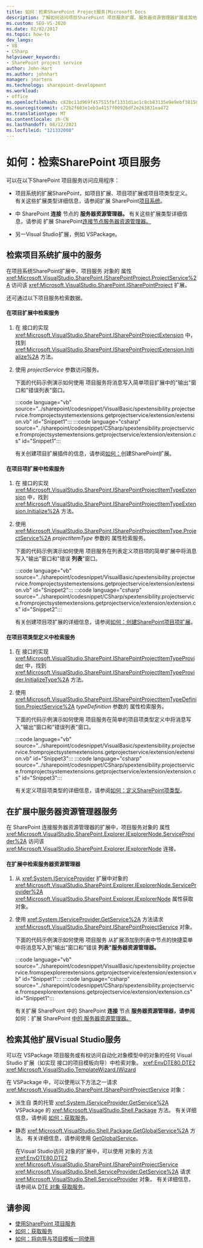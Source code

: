 ```yaml
---
title: 如何：检索SharePoint Project服务|Microsoft Docs
description: 了解如何访问项目SharePoint 项目服务扩展、服务器资源管理器扩展或其他扩展Visual Studio扩展。
ms.custom: SEO-VS-2020
ms.date: 02/02/2017
ms.topic: how-to
dev_langs:
- VB
- CSharp
helpviewer_keywords:
- SharePoint project service
author: John-Hart
ms.author: johnhart
manager: jmartens
ms.technology: sharepoint-development
ms.workload:
- office
ms.openlocfilehash: c82bc11d969f457515fbf1331d1ac1c8cb83135e9e9ebf381503cc72f6d6fcd2
ms.sourcegitcommit: c72b2f603e1eb3a4157f00926df2e263831ea472
ms.translationtype: MT
ms.contentlocale: zh-CN
ms.lasthandoff: 08/12/2021
ms.locfileid: "121332008"
---
```

# <a name="how-to-retrieve-the-sharepoint-project-service"></a>如何：检索SharePoint 项目服务
  可以在以下SharePoint 项目服务访问应用程序：

- 项目系统的扩展SharePoint，如项目扩展、项目项扩展或项目项类型定义。 有关这些扩展类型详细信息，请参阅扩展 SharePoint[项目系统](../sharepoint/extending-the-sharepoint-project-system.md)。

- 中 SharePoint **连接** 节点的 **服务器资源管理器。** 有关这些扩展类型详细信息，请参阅 扩展 SharePoint[连接节点服务器资源管理器。](../sharepoint/extending-the-sharepoint-connections-node-in-server-explorer.md)

- 另一Visual Studio扩展，例如 VSPackage。

## <a name="retrieve-the-service-in-project-system-extensions"></a>检索项目系统扩展中的服务
 在项目系统SharePoint扩展中，项目服务 对象的 属性 <xref:Microsoft.VisualStudio.SharePoint.ISharePointProject.ProjectService%2A> 访问该 <xref:Microsoft.VisualStudio.SharePoint.ISharePointProject> 扩展。

 还可通过以下项目服务检索数据。

#### <a name="to-retrieve-the-service-in-a-project-extension"></a>在项目扩展中检索服务

1. 在 接口的实现 <xref:Microsoft.VisualStudio.SharePoint.ISharePointProjectExtension> 中，找到 <xref:Microsoft.VisualStudio.SharePoint.ISharePointProjectExtension.Initialize%2A> 方法。

2. 使用 *projectService* 参数访问服务。

     下面的代码示例演示如何使用 项目服务将消息写入简单项目扩展中的"输出"窗口和"错误列表"窗口。

     :::code language="vb" source="../sharepoint/codesnippet/VisualBasic/spextensibility.projectservice.fromprojectsystemextensions.getprojectservice/extension/extension.vb" id="Snippet1":::
     :::code language="csharp" source="../sharepoint/codesnippet/CSharp/spextensibility.projectservice.fromprojectsystemextensions.getprojectservice/extension/extension.cs" id="Snippet1":::

     有关创建项目扩展插件的信息，请参阅[如何：](../sharepoint/how-to-create-a-sharepoint-project-extension.md)创建SharePoint扩展。

#### <a name="to-retrieve-the-service-in-a-project-item-extension"></a>在项目项扩展中检索服务

1. 在 接口的实现 <xref:Microsoft.VisualStudio.SharePoint.ISharePointProjectItemTypeExtension> 中，找到 <xref:Microsoft.VisualStudio.SharePoint.ISharePointProjectItemTypeExtension.Initialize%2A> 方法。

2. 使用 <xref:Microsoft.VisualStudio.SharePoint.ISharePointProjectItemType.ProjectService%2A> *projectItemType* 参数的 属性检索服务。

     下面的代码示例演示如何使用 项目服务在列表定义项目项的简单扩展中将消息写入"输出"窗口和"错误 **列表**"窗口。

     :::code language="vb" source="../sharepoint/codesnippet/VisualBasic/spextensibility.projectservice.fromprojectsystemextensions.getprojectservice/extension/extension.vb" id="Snippet2":::
     :::code language="csharp" source="../sharepoint/codesnippet/CSharp/spextensibility.projectservice.fromprojectsystemextensions.getprojectservice/extension/extension.cs" id="Snippet2":::

     有关创建项目项扩展的详细信息，请参阅[如何：创建SharePoint项目项扩展](../sharepoint/how-to-create-a-sharepoint-project-item-extension.md)。

#### <a name="to-retrieve-the-service-in-a-project-item-type-definition"></a>在项目项类型定义中检索服务

1. 在 接口的实现 <xref:Microsoft.VisualStudio.SharePoint.ISharePointProjectItemTypeProvider> 中，找到 <xref:Microsoft.VisualStudio.SharePoint.ISharePointProjectItemTypeProvider.InitializeType%2A> 方法。

2. 使用 <xref:Microsoft.VisualStudio.SharePoint.ISharePointProjectItemTypeDefinition.ProjectService%2A> *typeDefinition* 参数的 属性检索服务。

     下面的代码示例演示如何使用 项目服务在简单的项目项类型定义中将消息写入"输出"窗口和"错误列表"窗口。

     :::code language="vb" source="../sharepoint/codesnippet/VisualBasic/spextensibility.projectservice.fromprojectsystemextensions.getprojectservice/extension/extension.vb" id="Snippet3":::
     :::code language="csharp" source="../sharepoint/codesnippet/CSharp/spextensibility.projectservice.fromprojectsystemextensions.getprojectservice/extension/extension.cs" id="Snippet3":::

     有关定义项目项类型的详细信息，请参阅[如何：定义SharePoint项类型](../sharepoint/how-to-define-a-sharepoint-project-item-type.md)。

## <a name="retrieve-the-service-in-server-explorer-extensions"></a>在扩展中服务器资源管理器服务
 在 SharePoint 连接服务器资源管理器的扩展中，项目服务对象的 属性 <xref:Microsoft.VisualStudio.SharePoint.Explorer.IExplorerNode.ServiceProvider%2A> 访问该 <xref:Microsoft.VisualStudio.SharePoint.Explorer.IExplorerNode> 连接。

#### <a name="to-retrieve-the-service-in-a-server-explorer-extension"></a>在扩展中检索服务器资源管理器

1. 从 <xref:System.IServiceProvider> 扩展中对象的 <xref:Microsoft.VisualStudio.SharePoint.Explorer.IExplorerNode.ServiceProvider%2A> <xref:Microsoft.VisualStudio.SharePoint.Explorer.IExplorerNode> 属性获取 对象。

2. 使用 <xref:System.IServiceProvider.GetService%2A> 方法请求 <xref:Microsoft.VisualStudio.SharePoint.ISharePointProjectService> 对象。

     下面的代码示例演示如何使用 项目服务 从扩展添加到列表中节点的快捷菜单中将消息写入到"输出"窗口和"错误 **列表"服务器资源管理器。**

     :::code language="vb" source="../sharepoint/codesnippet/VisualBasic/spextensibility.projectservice.fromspexplorerextensions.getprojectservice/extension/extension.vb" id="Snippet1":::
     :::code language="csharp" source="../sharepoint/codesnippet/CSharp/spextensibility.projectservice.fromspexplorerextensions.getprojectservice/extension/extension.cs" id="Snippet1":::

     有关扩展 SharePoint 中的 SharePoint **连接** 节点 **服务器资源管理器，请参阅** 如何：扩展 SharePoint [中的 服务器资源管理器。](../sharepoint/how-to-extend-a-sharepoint-node-in-server-explorer.md)

## <a name="retrieve-the-service-in-other-visual-studio-extensions"></a>检索其他扩展Visual Studio服务
 可以在 VSPackage 项目服务或有权访问自动化对象模型中的对象的任何 Visual Studio 扩展（如实现 接口的项目模板向导）中检索对象。 <xref:EnvDTE80.DTE2> <xref:Microsoft.VisualStudio.TemplateWizard.IWizard>

 在 VSPackage 中，可以使用以下方法之一请求 <xref:Microsoft.VisualStudio.SharePoint.ISharePointProjectService> 对象：

- 派生自 类的托管 <xref:System.IServiceProvider.GetService%2A> VSPackage 的 <xref:Microsoft.VisualStudio.Shell.Package> 方法。 有关详细信息，请参阅 [如何：获取服务](../extensibility/how-to-get-a-service.md)。

- 静态 <xref:Microsoft.VisualStudio.Shell.Package.GetGlobalService%2A> 方法。 有关详细信息，请参阅使用 [GetGlobalService](../extensibility/internals/service-essentials.md#how-to-use-getglobalservice)。

  在Visual Studio访问 对象的扩展中，可以使用 对象的 方法 <xref:EnvDTE80.DTE2> <xref:Microsoft.VisualStudio.SharePoint.ISharePointProjectService> <xref:Microsoft.VisualStudio.Shell.ServiceProvider.GetService%2A> 请求 <xref:Microsoft.VisualStudio.Shell.ServiceProvider> 对象。 有关详细信息，请参阅从 [DTE 对象 获取服务](../extensibility/how-to-get-a-service.md#getting-a-service-from-the-dte-object)。

## <a name="see-also"></a>请参阅
- [使用SharePoint 项目服务](../sharepoint/using-the-sharepoint-project-service.md)
- [如何：获取服务](../extensibility/how-to-get-a-service.md)
- [如何：将向导与项目模板一同使用](../extensibility/how-to-use-wizards-with-project-templates.md)
